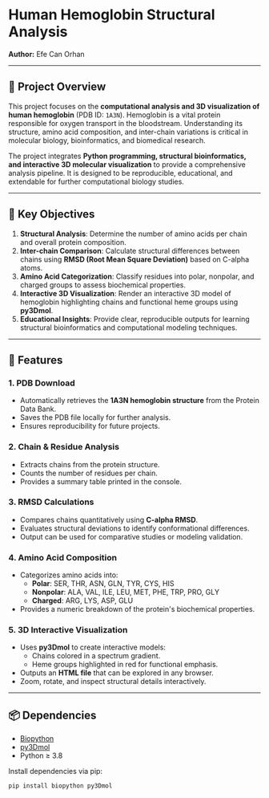 # Human Hemoglobin Structural Analysis

**Author:** Efe Can Orhan

---

## 🌟 Project Overview

This project focuses on the **computational analysis and 3D visualization of human hemoglobin** (PDB ID: `1A3N`). Hemoglobin is a vital protein responsible for oxygen transport in the bloodstream. Understanding its structure, amino acid composition, and inter-chain variations is critical in molecular biology, bioinformatics, and biomedical research.

The project integrates **Python programming, structural bioinformatics, and interactive 3D molecular visualization** to provide a comprehensive analysis pipeline. It is designed to be reproducible, educational, and extendable for further computational biology studies.

---

## 🧬 Key Objectives

1. **Structural Analysis**: Determine the number of amino acids per chain and overall protein composition.
2. **Inter-chain Comparison**: Calculate structural differences between chains using **RMSD (Root Mean Square Deviation)** based on C-alpha atoms.
3. **Amino Acid Categorization**: Classify residues into polar, nonpolar, and charged groups to assess biochemical properties.
4. **Interactive 3D Visualization**: Render an interactive 3D model of hemoglobin highlighting chains and functional heme groups using **py3Dmol**.
5. **Educational Insights**: Provide clear, reproducible outputs for learning structural bioinformatics and computational modeling techniques.

---

## 🔹 Features

### 1. PDB Download
- Automatically retrieves the **1A3N hemoglobin structure** from the Protein Data Bank.
- Saves the PDB file locally for further analysis.
- Ensures reproducibility for future projects.

### 2. Chain & Residue Analysis
- Extracts chains from the protein structure.
- Counts the number of residues per chain.
- Provides a summary table printed in the console.

### 3. RMSD Calculations
- Compares chains quantitatively using **C-alpha RMSD**.
- Evaluates structural deviations to identify conformational differences.
- Output can be used for comparative studies or modeling validation.

### 4. Amino Acid Composition
- Categorizes amino acids into:
  - **Polar**: SER, THR, ASN, GLN, TYR, CYS, HIS
  - **Nonpolar**: ALA, VAL, ILE, LEU, MET, PHE, TRP, PRO, GLY
  - **Charged**: ARG, LYS, ASP, GLU
- Provides a numeric breakdown of the protein's biochemical properties.

### 5. 3D Interactive Visualization
- Uses **py3Dmol** to create interactive models:
  - Chains colored in a spectrum gradient.
  - Heme groups highlighted in red for functional emphasis.
- Outputs an **HTML file** that can be explored in any browser.
- Zoom, rotate, and inspect structural details interactively.

---

## 📦 Dependencies

- [Biopython](https://biopython.org/)  
- [py3Dmol](https://pypi.org/project/py3Dmol/)  
- Python ≥ 3.8  

Install dependencies via pip:

```bash
pip install biopython py3Dmol

